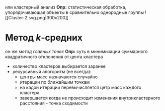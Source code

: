 или кластерный анализ
**Опр:** статистическая обработка, упорядочивающая объекты в сравнительно однородные группы
![[Cluster-2.svg.png|300x200]]
# Метод _k_-средних
он же *метод главных точек*
**Опр:**  суть в минимизации суммарного квадратичного отклонения от цента кластера
* количество кластеров выбирается заранее
* рекурсивный алогоритм (не всегда): 
	* центры масс назначаются случайно
	* итерации по ближайшим точкам
	* на кадой итерации перевычисляется цетр масс каждого кластера
	* завершается когда не происходит изменения внутрикластерного расстояния - точка сходимости
